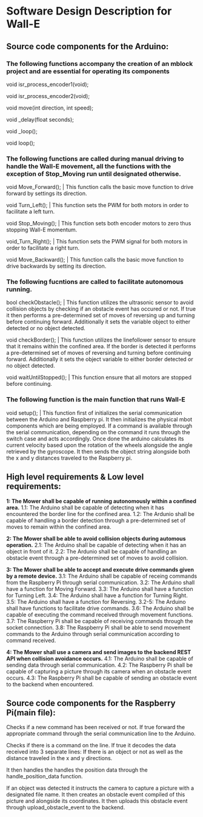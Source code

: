 # Software Design Description for Wall-E

## Source code components for the Arduino:

### The following functions accompany the creation of an mblock project and are essential for operating its components
void isr_process_encoder1(void);

void isr_process_encoder2(void);

void move(int direction, int speed);

void _delay(float seconds);

void _loop();

void loop();

### The following functions are called during manual driving to handle the Wall-E movement, all the functions with the exception of Stop_Moving run until designated otherwise.

void Move_Forward(); | This function calls the basic move function to drive forward by settings its direction.

void Turn_Left(); | This function sets the PWM for both motors in order to facilitate a left turn.

void Stop_Moving(); | This function sets both encoder motors to zero thus stopping Wall-E momentum.

void_Turn_Right(); | This function sets the PWM signal for both motors in order to facilitate a right turn.

void Move_Backward(); | This function calls the basic move function to drive backwards by setting its direction.

### The following fucntions are called to facilitate autonomous running.

bool checkObstacle(); | This function utilizes the ultrasonic sensor to avoid collision objects by checking if an obstacle event has occured or not. If true it then performs a pre-determined set of moves of reversing up and turning before continuing forward. Additionally it sets the variable object to either detected or no object detected.

void checkBorder(); | This function utilizes the linefollower sensor to ensure that it remains within the confined area. If the border is detected it performs a pre-determined set of moves of reversing and turning before continuing forward. Additionally it sets the object variable to either border detected or no object detected.

void waitUntilStopped(); | This function ensure that all motors are stopped before continuing.


### The following function is the main function that runs Wall-E

void setup(); | This function first of initializes the serial communication between the Arduino and Raspberry pi. It then initializes the physical mbot components which are being employed. If a command is available through the serial communication, depending on the command it runs through the switch case and acts accordingly. Once done the arduino calculates its current velocity based upon the rotation of the wheels alongside the angle retrieved by the gyroscope. It then sends the object string alongside both the x and y distances traveled to the Raspberry pi.

## High level requirements & Low level requirements:

**1: The Mower shall be capable of running autonomously within a confined area.**
	1.1: The Arduino shall be capable of detecting when it has encountered the border line for the confined area.
	1.2: The Ardunio shall be capable of handling a border detection through a pre-determined set of moves to remain within the confined area.

**2: The Mower shall be able to avoid collision objects during automous operation.**
	2.1: The Arduino shall be capable of detecting when it has an object in front of it.
	2.2: The Ardunio shall be capable of handling an obstacle event through a pre-determined set of moves to avoid collision. 

**3: The Mower shall be able to accept and execute drive commands given by a remote device.**
	3.1: The Arduino shall be capable of receing commands from the Raspberry Pi through serial communication.
	3.2: The Arduino shall have a function for Moving Forward.
	3.3: The Arduino shall have a function for Turning Left.
	3.4: The Arduino shall have a function for Turning Right.
	3.5: The Arduino shall have a function for Reversing.
	3.2-5: The Arduino shall have functions to facilitate drive commands.
	3.6: The Arduino shall be capable of executing the command received through movement functions.
	3.7: The Raspberry Pi shall be capable of receiving commands through the socket connection.
	3.8: The Raspberry Pi shall be able to send movement commands to the Arduino through serial communication according to command received. 

**4: The Mower shall use a camera and send images to the backend REST API when collision avoidance occurs.**
	4.1: The Arduino shall be capable of sending data through serial communication.
	4.2: The Raspberry Pi shall be capable of capturing a picture through its camera when an obstacle event occurs.
	4.3: The Raspberry Pi shall be capable of sending an obstacle event to the backend when encountered.

## Source code components for the Raspberry Pi(main file):

Checks if a new command has been received or not. If true forward the appropriate command through the serial communication line to the Arduino.

Checks if there is a command on the line. If true it decodes the data received into 3 separate lines: If there is an object or not as well as the distance traveled in the x and y directions.  

It then handles the handles the position data through the handle_position_data function.

If an object was detected it instructs the camera to capture a picture with a designated file name. It then creates an obstacle event compiled of this picture and alongside its coordinates. It then uploads this obstacle event through upload_obstacle_event to the backend.
